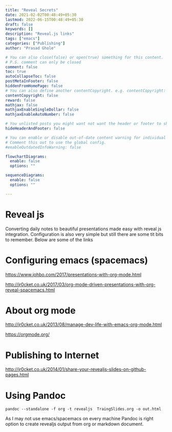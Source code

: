 ```yaml
---
title: "Reveal Secrets"
date: 2021-02-02T00:48:49+05:30
lastmod: 2022-06-15T00:48:49+05:30
draft: false
keywords: []
description: "Reveal.js links"
tags: ["emacs"]
categories: ["Publishing"]
author: "Prasad Ghole"

# You can also close(false) or open(true) something for this content.
# P.S. comment can only be closed
comment: false
toc: true
autoCollapseToc: false
postMetaInFooter: false
hiddenFromHomePage: false
# You can also define another contentCopyright. e.g. contentCopyright: "This is another copyright."
contentCopyright: false
reward: false
mathjax: false
mathjaxEnableSingleDollar: false
mathjaxEnableAutoNumber: false

# You unlisted posts you might want not want the header or footer to show
hideHeaderAndFooter: false

# You can enable or disable out-of-date content warning for individual post.
# Comment this out to use the global config.
#enableOutdatedInfoWarning: false

flowchartDiagrams:
  enable: false
  options: ""

sequenceDiagrams: 
  enable: false
  options: ""

---
```


# Reveal js
Converting daily notes to beautiful presentations made easy with reveal js integration. Configuration is also very simple but still there are some
tit bits to remember. Below are some of the links 

# Configuring emacs (spacemacs)
https://www.johbo.com/2017/presentations-with-org-mode.html

http://jr0cket.co.uk/2017/03/org-mode-driven-presentations-with-org-reveal-spacemacs.html

# About org mode
http://jr0cket.co.uk/2013/08/manage-dev-life-with-emacs-org-mode.html

https://orgmode.org/

# Publishing to Internet
http://jr0cket.co.uk/2014/01/share-your-revealjs-slides-on-github-pages.html

# Using Pandoc
```
pandoc --standalone -f org -t revealjs  TraingSlides.org -o out.html
```

As I may not use emacs/spacemacs on every machine Pandoc is right option to create revealjs output from org or markdown
document.
